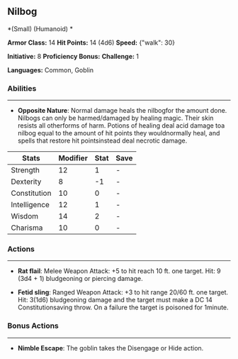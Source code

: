 ## Nilbog
*(Small) (Humanoid) *

**Armor Class:** 14
**Hit Points:** 14 (4d6)
**Speed:** {"walk": 30}

**Initiative:** 8
**Proficiency Bonus:**
**Challenge:** 1

**Languages:** Common, Goblin

### Abilities
 --- 
- **Opposite Nature**: Normal damage heals the nilbogfor the amount done. Nilbogs can only be harmed/damaged by healing magic. Their skin resists all otherforms of harm. Potions of healing deal acid damage toa nilbog equal to the amount of hit points they wouldnormally heal, and spells that restore hit pointsinstead deal necrotic damage.



| Stats | Modifier | Stat | Save
| ---- | ---- | ---- | ---- |
| Strength | 12 | 1 | - |
| Dexterity | 8 | -1 | - |
| Constitution | 10 | 0 | - |
| Intelligence | 12 | 1 | - |
| Wisdom | 14 | 2 | - |
| Charisma | 10 | 0 | - |

### Actions
 --- 
- **Rat flail**: Melee Weapon Attack: +5 to hit  reach 10 ft.  one target. Hit: 9 (3d4 + 1) bludgeoning or piercing damage.

- **Fetid sling**: Ranged Weapon Attack: +3 to hit  range 20/60 ft.  one target. Hit: 3(1d6) bludgeoning damage  and the target must make a DC 14 Constitutionsaving throw. On a failure  the target is poisoned for 1minute.

### Bonus Actions
 --- 
- **Nimble Escape**: The goblin takes the Disengage or Hide action.


